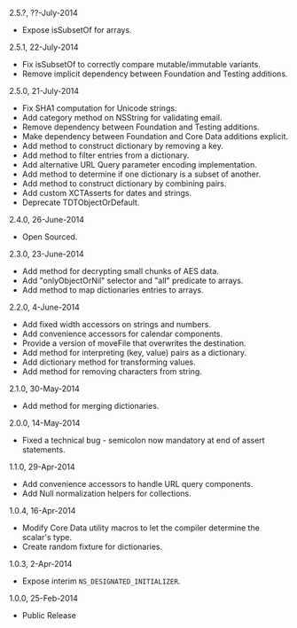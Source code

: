2.5.?, ??-July-2014

  * Expose isSubsetOf for arrays.

2.5.1, 22-July-2014

  * Fix isSubsetOf to correctly compare mutable/immutable variants.
  * Remove implicit dependency between Foundation and Testing additions.

2.5.0, 21-July-2014

  * Fix SHA1 computation for Unicode strings.
  * Add category method on NSString for validating email.
  * Remove dependency between Foundation and Testing additions.
  * Make dependency between Foundation and Core Data additions explicit.
  * Add method to construct dictionary by removing a key.
  * Add method to filter entries from a dictionary.
  * Add alternative URL Query parameter encoding implementation.
  * Add method to determine if one dictionary is a subset of another.
  * Add method to construct dictionary by combining pairs.
  * Add custom XCTAsserts for dates and strings.
  * Deprecate TDTObjectOrDefault.

2.4.0, 26-June-2014

  * Open Sourced.

2.3.0, 23-June-2014

  * Add method for decrypting small chunks of AES data.
  * Add "onlyObjectOrNil" selector and "all" predicate to arrays.
  * Add method to map dictionaries entries to arrays.

2.2.0, 4-June-2014

  * Add fixed width accessors on strings and numbers.
  * Add convenience accessors for calendar components.
  * Provide a version of moveFile that overwrites the destination.
  * Add method for interpreting (key, value) pairs as a dictionary.
  * Add dictionary method for transforming values.
  * Add method for removing characters from string.

2.1.0, 30-May-2014

  * Add method for merging dictionaries.

2.0.0, 14-May-2014

  * Fixed a technical bug - semicolon now mandatory at end of assert statements.

1.1.0, 29-Apr-2014

  * Add convenience accessors to handle URL query components.
  * Add Null normalization helpers for collections.

1.0.4, 16-Apr-2014

  * Modify Core Data utility macros to let the compiler determine the scalar's type.
  * Create random fixture for dictionaries.

1.0.3, 2-Apr-2014

  * Expose interim `NS_DESIGNATED_INITIALIZER`.

1.0.0, 25-Feb-2014

  * Public Release
